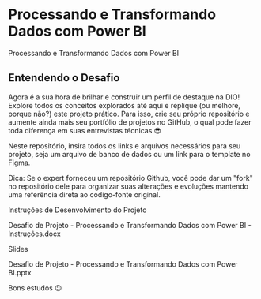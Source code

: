 # Processando e Transformando Dados com Power BI
Processando e Transformando Dados com Power BI


## Entendendo o Desafio
 
Agora é a sua hora de brilhar e construir um perfil de destaque na DIO! Explore todos os conceitos explorados até aqui e replique (ou melhore, porque não?) este projeto prático. Para isso, crie seu próprio repositório e aumente ainda mais seu portfólio de projetos no GitHub, o qual pode fazer toda diferença em suas entrevistas técnicas 😎
 
Neste repositório, insira todos os links e arquivos necessários para seu projeto, seja um arquivo de banco de dados ou um link para o template no Figma.
 
Dica: Se o expert forneceu um repositório Github, você pode dar um "fork" no repositório dele para organizar suas alterações e evoluções mantendo uma referência direta ao código-fonte original.
 
 
Instruções de Desenvolvimento do Projeto
 

Desafio de Projeto - Processando e Transformando Dados com Power BI - Instruções.docx

 

Slides
 
Desafio de Projeto - Processando e Transformando Dados com Power BI.pptx
 
 
 
Bons estudos 😉

